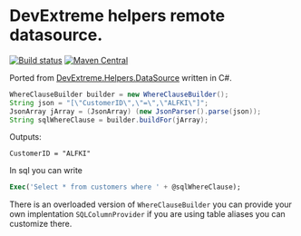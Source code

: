 # DevExtreme helpers remote datasource.
[![Build status](https://pavinan.visualstudio.com/Public/_apis/build/status/java.devextreme.helpers.datasource)](https://pavinan.visualstudio.com/Public/_build/latest?definitionId=13) 
[![Maven Central](https://img.shields.io/maven-central/v/com.github.pavinan/java.devextreme.helpers.datasource.svg?label=Maven%20Central)](https://search.maven.org/search?q=g:%22com.github.pavinan%22%20AND%20a:%22java.devextreme.helpers.datasource%22)

Ported from [DevExtreme.Helpers.DataSource](https://github.com/pavinan/DevExtreme.Helpers.DataSource) written in C#.

```java
WhereClauseBuilder builder = new WhereClauseBuilder();
String json = "[\"CustomerID\",\"=\",\"ALFKI\"]";
JsonArray jArray = (JsonArray) (new JsonParser().parse(json));
String sqlWhereClause = builder.buildFor(jArray);
```

Outputs:
```
CustomerID = "ALFKI"
```

In sql you can write
```sql
Exec('Select * from customers where ' + @sqlWhereClause);
```

There is an overloaded version of `WhereClauseBuilder` you can provide your own implentation `SQLColumnProvider` if you are using table aliases you can customize there.
